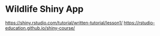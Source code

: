 # Wildlife Shiny App

https://shiny.rstudio.com/tutorial/written-tutorial/lesson1/
https://rstudio-education.github.io/shiny-course/
